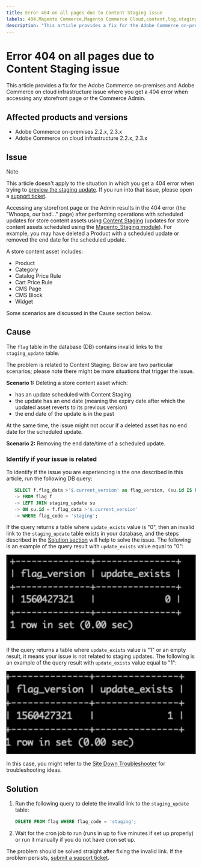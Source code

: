 ```yaml
---
title: Error 404 on all pages due to Content Staging issue
labels: 404,Magento Commerce,Magento Commerce Cloud,content,log,staging,troubleshooting,Adobe Commerce,cloud infrastructure,on-premises,2.2,2.3
description: "This article provides a fix for the Adobe Commerce on-premises and Adobe Commerce on cloud infrastructure issue where you get a 404 error when accessing any storefront page or the Commerce Admin."
---
```


# Error 404 on all pages due to Content Staging issue

This article provides a fix for the Adobe Commerce on-premises and Adobe Commerce on cloud infrastructure issue where you get a 404 error when accessing any storefront page or the Commerce Admin.

## Affected products and versions

* Adobe Commerce on-premises 2.2.x, 2.3.x
* Adobe Commerce on cloud infrastructure 2.2.x, 2.3.x

## Issue

>[!NOTE]
>
>This article doesn't apply to the situation in which you get a 404 error when trying to [preview the staging update](https://docs.magento.com/user-guide/cms/content-staging-scheduled-update.html#preview-the-scheduled-change). If you run into that issue, please open a [support ticket](https://experienceleague.adobe.com/docs/commerce-knowledge-base/kb/help-center-guide/magento-help-center-user-guide.html#submit-ticket).

Accessing any storefront page or the Admin results in the 404 error (the "Whoops, our bad..." page) after performing operations with scheduled updates for store content assets using [Content Staging](http://docs.magento.com/m2/ee/user_guide/cms/content-staging.html) (updates for store content assets scheduled using the [Magento\_Staging module](http://devdocs.magento.com/guides/v2.2/mrg/ee/Staging.html)). For example, you may have deleted a Product with a scheduled update or removed the end date for the scheduled update.

A store content asset includes:

* Product
* Category
* Catalog Price Rule
* Cart Price Rule
* CMS Page
* CMS Block
* Widget

Some scenarios are discussed in the Cause section below.

## Cause

The `flag` table in the database (DB) contains invalid links to the `staging_update` table.

The problem is related to Content Staging. Below are two particular scenarios; please note there might be more situations that trigger the issue.

 **Scenario 1:** Deleting a store content asset which:

* has an update scheduled with Content Staging
* the update has an end date (meaning the expiry date after which the updated asset reverts to its previous version)
* the end date of the update is in the past

At the same time, the issue might not occur if a deleted asset has no end date for the scheduled update.

 **Scenario 2:** Removing the end date/time of a scheduled update.

### Identify if your issue is related

To identify if the issue you are experiencing is the one described in this article, run the following DB query:

```sql
   SELECT f.flag_data >'$.current_version' as flag_version, (su.id IS NOT NULL) as update_exists
   -> FROM flag f
   -> LEFT JOIN staging_update su
   -> ON su.id = f.flag_data >'$.current_version'
   -> WHERE flag_code = 'staging';
```

If the query returns a table where `update_exists` value is "0", then an invalid link to the `staging_update` table exists in your database, and the steps described in the [Solution section](#solution) will help to solve the issue. The following is an example of the query result with `update_exists` value equal to "0":

![update_exists_0.png](assets/update_exists_0.png)

If the query returns a table where `update_exists` value is "1" or an empty result, it means your issue is not related to staging updates. The following is an example of the query result with `update_exists` value equal to "1":

![updates_exist_1.png](assets/updates_exist_1.png)

In this case, you might refer to the [Site Down Troubleshooter](https://support.magento.com/hc/en-us/articles/360029351531) for troubleshooting ideas.

## Solution

1. Run the following query to delete the invalid link to the `staging_update` table:

   ```sql
   DELETE FROM flag WHERE flag_code = 'staging';
   ```

1. Wait for the cron job to run (runs in up to five minutes if set up properly) or run it manually if you do not have cron set up.

The problem should be solved straight after fixing the invalid link. If the problem persists, [submit a support ticket](https://experienceleague.adobe.com/docs/commerce-knowledge-base/kb/help-center-guide/magento-help-center-user-guide.html#submit-ticket).